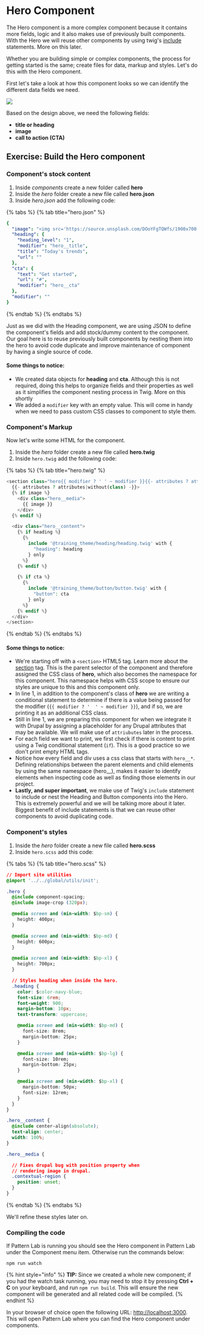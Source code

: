 # Hero Component

The Hero component is a more complex component because it contains more fields, logic and it also makes use of previously built components. With the Hero we will reuse other components by using twig's [include](https://twig.symfony.com/doc/2.x/tags/include.html) statements. More on this later.

Whether you are building simple or complex components, the process for getting started is the same; create files for data, markup and styles. Let's do this with the Hero component.

First let's take a look at how this component looks so we can identify the different data fields we need.

![](../.gitbook/assets/hero.png)

Based on the design above, we need the following fields:

* **title or heading**
* **image**
* **call to action \(CTA\)**

## Exercise:  Build the Hero component

### Component's stock content

1. Inside _components_ create a new folder called **hero**
2. Inside the _hero_ folder create a new file called **hero.json**
3. Inside _hero.json_ add the following code:

{% tabs %}
{% tab title="hero.json" %}
```yaml
{
  "image": "<img src='https://source.unsplash.com/DOoYFgTQWfs/1900x700' alt='Books on computer' />",
  "heading": {
    "heading_level": "1",
    "modifier": "hero__title",
    "title": "Today's trends",
    "url": ""
  },
  "cta": {
    "text": "Get started",
    "url": "#",
    "modifier": "hero__cta"
  },
  "modifier": ""
}
```
{% endtab %}
{% endtabs %}

Just as we did with the Heading component, we are using JSON to define the component's fields and add stock/dummy content to the component. Our goal here is to reuse previously built components by nesting them into the hero to avoid code duplicate and improve maintenance of component by having a single source of code.

#### Some things to notice:

* We created data objects for **heading** and **cta**.  Although this is not required, doing this helps to organize fields and their properties as well as it simplifies the component nesting process in Twig.  More on this shortly
* We added a `modifier` key with an empty value.  This will come in handy when we need to pass custom CSS classes to component to style them.

### Component's Markup

Now let's write some HTML for the component.

1. Inside the _hero_ folder create a new file called **hero.twig**
2. Inside `hero.twig` add the following code:

{% tabs %}
{% tab title="hero.twig" %}
```php
<section class="hero{{ modifier ? ' ' ~ modifier }}{{- attributes ? attributes.class -}}"
  {{- attributes ? attributes|without(class) -}}>
  {% if image %}
    <div class="hero__media">
      {{ image }}
    </div>
  {% endif %}

  <div class="hero__content">
    {% if heading %}
      {%
        include '@training_theme/heading/heading.twig' with {
          "heading": heading
        } only
      %}
    {% endif %}

    {% if cta %}
      {%
        include '@training_theme/button/button.twig' with {
          "button": cta
        } only
      %}
    {% endif %}
  </div>
</section>
```
{% endtab %}
{% endtabs %}

#### Some things to notice:

* We're starting off with a `<section>` HTML5 tag.  Learn more about the [section](https://www.w3schools.com/tags/tag_section.asp) tag.  This is the parent selector of the component and therefore assigned the CSS class of **hero**, which also becomes the namespace for this component.  This namespace helps with CSS scope to ensure our styles are unique to this and this component only.
* In line 1, in addition to the component's class of **hero** we are writing a conditional statement to determine if there is a value being passed for the modifier \(`{{ modifier ? '  ' ~ modifier }}`\), and if so, we are printing it as an additional CSS class.
* Still in line 1, we are preparing this component for when we integrate it with Drupal by assigning a placeholder for any Drupal attributes that may be available.  We will make use of `attriubutes` later in the process.
* For each field we want to print, we first check if there is content to print using a Twig conditional statement \(`if`\).  This is a good practice so we don't print empty HTML tags.
* Notice how every field and div uses a css class that starts with `hero__*`. Defining relationships between the parent elements and child elements by using the same namespace \(hero\_\_\), makes it easier to identify elements when inspecting code as well as finding those elements in our project.
* **Lastly, and super important**, we make use of Twig's `include` statement to include or nest the Heading and Button components into the Hero. This is extremely powerful and we will be talking more about it later.  Biggest benefit of include statements is that we can reuse other components to avoid duplicating code.

### Component's styles

1. Inside the _hero_ folder create a new file called **hero.scss**
2. Inside `hero.scss` add this code:

{% tabs %}
{% tab title="hero.scss" %}
```css
// Import site utilities
@import '../../global/utils/init';

.hero {
  @include component-spacing;
  @include image-crop (320px);

  @media screen and (min-width: $bp-sm) {
    height: 400px;
  }

  @media screen and (min-width: $bp-md) {
    height: 600px;
  }

  @media screen and (min-width: $bp-xl) {
    height: 700px;
  }

  // Styles heading when inside the hero.
  .heading {
    color: $color-navy-blue;
    font-size: 6rem;
    font-weight: 900;
    margin-bottom: 10px;
    text-transform: uppercase;

    @media screen and (min-width: $bp-md) {
      font-size: 8rem;
      margin-bottom: 25px;
    }

    @media screen and (min-width: $bp-lg) {
      font-size: 10rem;
      margin-bottom: 25px;
    }

    @media screen and (min-width: $bp-xl) {
      margin-bottom: 50px;
      font-size: 12rem;
    }
  }
}

.hero__content {
  @include center-align(absolute);
  text-align: center;
  width: 100%;
}

.hero__media {

  // Fixes drupal bug with position property when
  // rendering image in drupal.
  .contextual-region {
    position: unset;
  }
}
```
{% endtab %}
{% endtabs %}

We'll refine these styles later on.

### Compiling the code

If Pattern Lab is running you should see the Hero component in Pattern Lab under the Component menu item. Otherwise run the commands below:

```text
npm run watch
```

{% hint style="info" %}
**TIP:** Since we created a whole new component; if you had the watch task running, you may need to stop it by pressing **Ctrl + C** on your keyboard, and run `npm run build`. This will ensure the new component will be generated and all related code will be compiled.
{% endhint %}

In your browser of choice open the following URL: [http://localhost:3000](http://localhost:3000). This will open Pattern Lab where you can find the Hero component under components.

